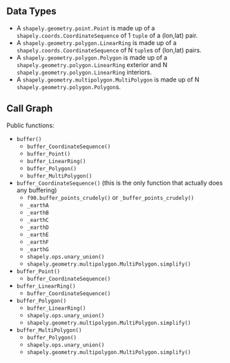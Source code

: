 ## Data Types

* A `shapely.geometry.point.Point` is made up of a `shapely.coords.CoordinateSequence` of 1 `tuple` of a (lon,lat) pair.
* A `shapely.geometry.polygon.LinearRing` is made up of a `shapely.coords.CoordinateSequence` of N `tuple`s of (lon,lat) pairs.
* A `shapely.geometry.polygon.Polygon` is made up of a `shapely.geometry.polygon.LinearRing` exterior and N `shapely.geometry.polygon.LinearRing` interiors.
* A `shapely.geometry.multipolygon.MultiPolygon` is made up of N `shapely.geometry.polygon.Polygon`s.

## Call Graph

Public functions:

* `buffer()`
    * `buffer_CoordinateSequence()`
    * `buffer_Point()`
    * `buffer_LinearRing()`
    * `buffer_Polygon()`
    * `buffer_MultiPolygon()`
* `buffer_CoordinateSequence()` (this is the only function that actually does any buffering)
    * `f90.buffer_points_crudely()` or `_buffer_points_crudely()`
    * `_earthA`
    * `_earthB`
    * `_earthC`
    * `_earthD`
    * `_earthE`
    * `_earthF`
    * `_earthG`
    * `shapely.ops.unary_union()`
    * `shapely.geometry.multipolygon.MultiPolygon.simplify()`
* `buffer_Point()`
    * `buffer_CoordinateSequence()`
* `buffer_LinearRing()`
    * `buffer_CoordinateSequence()`
* `buffer_Polygon()`
    * `buffer_LinearRing()`
    * `shapely.ops.unary_union()`
    * `shapely.geometry.multipolygon.MultiPolygon.simplify()`
* `buffer_MultiPolygon()`
    * `buffer_Polygon()`
    * `shapely.ops.unary_union()`
    * `shapely.geometry.multipolygon.MultiPolygon.simplify()`
